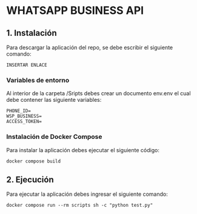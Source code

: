 # WHATSAPP BUSINESS API

## 1. Instalación

Para descargar la aplicación del repo, se debe escribir el siguiente comando:

```
INSERTAR ENLACE
```

### Variables de entorno

Al interior de la carpeta /Sripts debes crear un documento env.env el cual debe contener las siguiente variables:

```
PHONE_ID=
WSP_BUSINESS=
ACCESS_TOKEN=
```

### Instalación de Docker Compose

Para instalar la aplicación debes ejecutar el siguiente código:

```
docker compose build
```

## 2. Ejecución

Para ejecutar la aplicación debes ingresar el siguiente comando:

```
docker compose run --rm scripts sh -c "python test.py"
```
